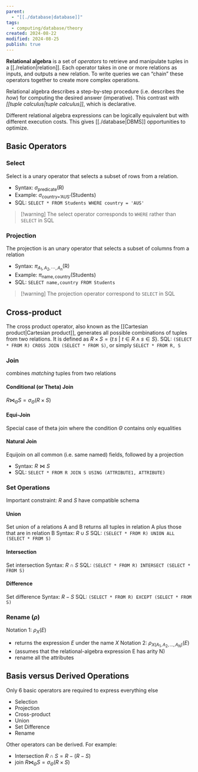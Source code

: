 ```yaml
---
parent:
  - "[[./database|database]]"
tags:
  - computing/database/theory
created: 2024-08-22
modified: 2024-08-25
publish: true
---
```

**Relational algebra** is a set of *operators* to retrieve and manipulate tuples in a [[./relation|relation]]. Each operator takes in one or more relations as inputs, and outputs a new relation. To write queries we can “chain” these operators together to create more complex operations.

Relational algebra describes a step-by-step procedure (i.e. describes the *how*) for computing the desired answer (imperative). This contrast with *[[tuple calculus|tuple calculus]]*, which is declarative.

Different relational algebra expressions can be logically equivalent but with different execution costs. This gives [[./database|DBMS]] opportunities to optimize.

## Basic Operators
### Select
Select is a unary operator that selects a subset of rows from a relation.
- Syntax: $\sigma_{\text{predicate}}(\text{R})$
- Example: $\sigma_{\text{country='AUS'}}(\text{Students})$
- SQL: `SELECT * FROM Students WHERE country = 'AUS'`
> [!warning] The select operator corresponds to `WHERE` rather than `SELECT` in SQL
### Projection
The projection is an unary operator that selects a subset of columns from a relation
- Syntax: $\pi_{A_{1}, A_{2}, \cdots, A_{n}}(\text{R})$
- Example: $\pi_{\text{name}, \text{country}}(\text{Students})$
- SQL: `SELECT name,country FROM Students`
> [!warning] The projection operator correspond to `SELECT` in SQL
## Cross-product
The cross product operator, also known as the [[Cartesian product|Cartesian product]], generates all possible combinations of tuples from two relations. It is defined as $R \times S = \{ t\,s\ |\ t \in R \land s \in S \}$.
SQL: `(SELECT * FROM R) CROSS JOIN (SELECT * FROM S)`, or simply `SELECT * FROM R, S`
### Join
combines *matching* tuples from two relations
#### Conditional (or Theta) Join
$R \bowtie_{\Theta} S = \sigma_{\Theta}(R \times S)$

#### Equi-Join
Special case of theta join where the condition $\Theta$ contains only equalities

#### Natural Join
Equijoin on all common (i.e. same named) fields, followed by a projection
- Syntax: $R \bowtie S$
- SQL: `SELECT * FROM R JOIN S USING (ATTRIBUTE1, ATTRIBUTE)`
### Set Operations
Important constraint: $R$ and $S$ have compatible schema
#### Union
Set union of a relations A and B returns all tuples in relation A plus those that are in relation B
Syntax: $R \cup S$
SQL: `(SELECT * FROM R) UNION ALL (SELECT * FROM S)`
#### Intersection
Set intersection
Syntax: $R \cap S$
SQL: `(SELECT * FROM R) INTERSECT (SELECT * FROM S)`
#### Difference
Set difference
Syntax: $R - S$
SQL: `(SELECT * FROM R) EXCEPT (SELECT * FROM S)`

### Rename ($\rho$)
Notation 1: $\rho_{X}(E)$
- returns the expression $E$ under the name $X$
Notation 2: $\rho_{X(A_1, A_2, \dots, A_N)}(E)$
- (assumes that the relational-algebra expression E has arity N)
- rename all the attributes

## Basis versus Derived Operations
Only 6 basic operators are required to express everything else
- Selection
- Projection
- Cross-product
- Union
- Set Difference
- Rename

Other operators can be derived. For example:
- Intersection $R \cap S = R - (R - S)$
- join $R \bowtie_{\Theta} S = \sigma_{\Theta}(R \times S)$